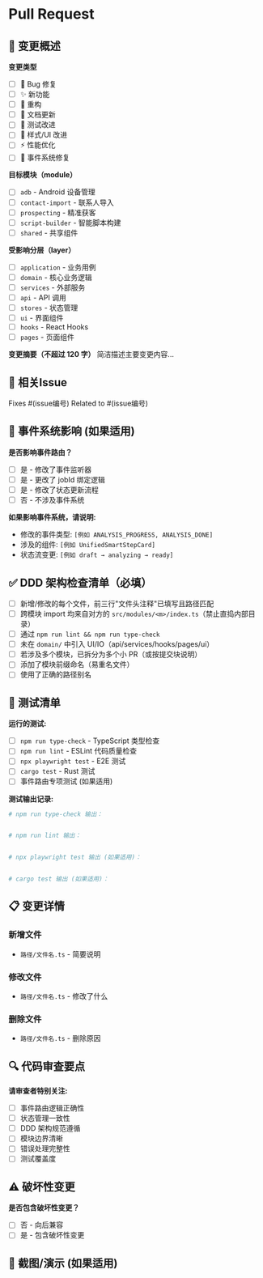 # Pull Request

## 📝 变更概述

**变更类型**
- [ ] 🐛 Bug 修复
- [ ] ✨ 新功能
- [ ] 🔧 重构
- [ ] 📝 文档更新
- [ ] 🧪 测试改进
- [ ] 🎨 样式/UI 改进
- [ ] ⚡ 性能优化
- [ ] 🔄 事件系统修复

**目标模块（module）**
- [ ] `adb` - Android 设备管理
- [ ] `contact-import` - 联系人导入
- [ ] `prospecting` - 精准获客
- [ ] `script-builder` - 智能脚本构建
- [ ] `shared` - 共享组件

**受影响分层（layer）**
- [ ] `application` - 业务用例
- [ ] `domain` - 核心业务逻辑
- [ ] `services` - 外部服务
- [ ] `api` - API 调用
- [ ] `stores` - 状态管理
- [ ] `ui` - 界面组件
- [ ] `hooks` - React Hooks
- [ ] `pages` - 页面组件

**变更摘要（不超过 120 字）**
简洁描述主要变更内容...

## 🎯 相关Issue

Fixes #(issue编号)
Related to #(issue编号)

## 🔄 事件系统影响 (如果适用)

**是否影响事件路由？**
- [ ] 是 - 修改了事件监听器
- [ ] 是 - 更改了 jobId 绑定逻辑
- [ ] 是 - 修改了状态更新流程
- [ ] 否 - 不涉及事件系统

**如果影响事件系统，请说明:**
- 修改的事件类型: `[例如 ANALYSIS_PROGRESS, ANALYSIS_DONE]`
- 涉及的组件: `[例如 UnifiedSmartStepCard]`
- 状态流变更: `[例如 draft → analyzing → ready]`

## ✅ DDD 架构检查清单（必填）

- [ ] 新增/修改的每个文件，前三行"文件头注释"已填写且路径匹配
- [ ] 跨模块 import 均来自对方的 `src/modules/<m>/index.ts`（禁止直捣内部目录）
- [ ] 通过 `npm run lint && npm run type-check`
- [ ] 未在 `domain/` 中引入 UI/IO（api/services/hooks/pages/ui）
- [ ] 若涉及多个模块，已拆分为多个小 PR（或按提交块说明）
- [ ] 添加了模块前缀命名（易重名文件）
- [ ] 使用了正确的路径别名

## 🧪 测试清单

**运行的测试:**
- [ ] `npm run type-check` - TypeScript 类型检查
- [ ] `npm run lint` - ESLint 代码质量检查
- [ ] `npx playwright test` - E2E 测试
- [ ] `cargo test` - Rust 测试
- [ ] 事件路由专项测试 (如果适用)

**测试输出记录:**
```bash
# npm run type-check 输出：


# npm run lint 输出：


# npx playwright test 输出 (如果适用)：


# cargo test 输出 (如果适用)：


```

## 📋 变更详情

### 新增文件
- `路径/文件名.ts` - 简要说明

### 修改文件  
- `路径/文件名.ts` - 修改了什么

### 删除文件
- `路径/文件名.ts` - 删除原因

## 🔍 代码审查要点

**请审查者特别关注:**
- [ ] 事件路由逻辑正确性
- [ ] 状态管理一致性
- [ ] DDD 架构规范遵循
- [ ] 模块边界清晰
- [ ] 错误处理完整性
- [ ] 测试覆盖度

## ⚠️ 破坏性变更

**是否包含破坏性变更？**
- [ ] 否 - 向后兼容
- [ ] 是 - 包含破坏性变更

## 📸 截图/演示 (如果适用)
